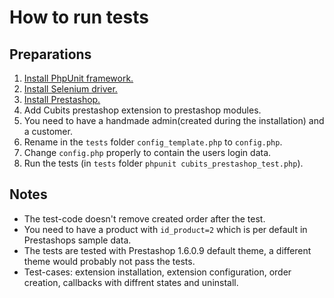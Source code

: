 How to run tests
================

## Preparations
1. [Install PhpUnit framework.](https://phpunit.de/getting-started.html)
2. [Install Selenium driver.](https://phpunit.de/manual/current/en/selenium.html)
3. [Install Prestashop.](http://www.prestashop.com/)
4. Add Cubits prestashop extension to prestashop modules.
5. You need to have a handmade admin(created during the installation) and a customer.
6. Rename in the `tests` folder `config_template.php` to `config.php`.
7. Change `config.php` properly to contain the users login data.
8. Run the tests (in `tests` folder `phpunit cubits_prestashop_test.php`).


## Notes
* The test-code doesn't remove created order after the test.
* You need to have a product with `id_product=2` which is per default in Prestashops sample data.
* The tests are tested with Prestashop 1.6.0.9 default theme, a different theme would probably not pass the tests.
* Test-cases: extension installation, extension configuration, order creation, callbacks with diffrent states and uninstall.
